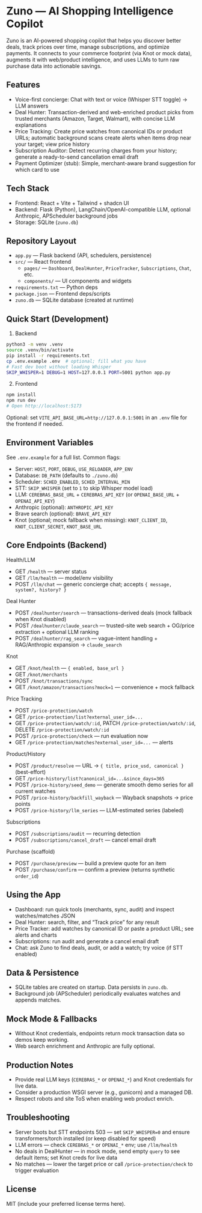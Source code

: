 # Zuno — AI Shopping Intelligence Copilot

Zuno is an AI-powered shopping copilot that helps you discover better deals, track prices over time, manage subscriptions, and optimize payments. It connects to your commerce footprint (via Knot or mock data), augments it with web/product intelligence, and uses LLMs to turn raw purchase data into actionable savings.

## Features

- Voice-first concierge: Chat with text or voice (Whisper STT toggle) → LLM answers
- Deal Hunter: Transaction-derived and web-enriched product picks from trusted merchants (Amazon, Target, Walmart), with concise LLM explanations
- Price Tracking: Create price watches from canonical IDs or product URLs; automatic background scans create alerts when items drop near your target; view price history
- Subscription Auditor: Detect recurring charges from your history; generate a ready-to-send cancellation email draft
- Payment Optimizer (stub): Simple, merchant-aware brand suggestion for which card to use

## Tech Stack

- Frontend: React + Vite + Tailwind + shadcn UI
- Backend: Flask (Python), LangChain/OpenAI-compatible LLM, optional Anthropic, APScheduler background jobs
- Storage: SQLite (`zuno.db`)

## Repository Layout

- `app.py` — Flask backend (API, schedulers, persistence)
- `src/` — React frontend
  - `pages/` — `Dashboard`, `DealHunter`, `PriceTracker`, `Subscriptions`, `Chat`, etc.
  - `components/` — UI components and widgets
- `requirements.txt` — Python deps
- `package.json` — Frontend deps/scripts
- `zuno.db` — SQLite database (created at runtime)

## Quick Start (Development)

1) Backend

```bash
python3 -m venv .venv
source .venv/bin/activate
pip install -r requirements.txt
cp .env.example .env  # optional; fill what you have
# Fast dev boot without loading Whisper
SKIP_WHISPER=1 DEBUG=1 HOST=127.0.0.1 PORT=5001 python app.py
```

2) Frontend

```bash
npm install
npm run dev
# Open http://localhost:5173
```

Optional: set `VITE_API_BASE_URL=http://127.0.0.1:5001` in an `.env` file for the frontend if needed.

## Environment Variables

See `.env.example` for a full list. Common flags:

- Server: `HOST`, `PORT`, `DEBUG`, `USE_RELOADER`, `APP_ENV`
- Database: `DB_PATH` (defaults to `./zuno.db`)
- Scheduler: `SCHED_ENABLED`, `SCHED_INTERVAL_MIN`
- STT: `SKIP_WHISPER` (set to `1` to skip Whisper model load)
- LLM: `CEREBRAS_BASE_URL` + `CEREBRAS_API_KEY` (or `OPENAI_BASE_URL` + `OPENAI_API_KEY`)
- Anthropic (optional): `ANTHROPIC_API_KEY`
- Brave search (optional): `BRAVE_API_KEY`
- Knot (optional; mock fallback when missing): `KNOT_CLIENT_ID`, `KNOT_CLIENT_SECRET`, `KNOT_BASE_URL`

## Core Endpoints (Backend)

Health/LLM
- GET `/health` — server status
- GET `/llm/health` — model/env visibility
- POST `/llm/chat` — generic concierge chat; accepts `{ message, system?, history? }`

Deal Hunter
- POST `/dealhunter/search` — transactions-derived deals (mock fallback when Knot disabled)
- POST `/dealhunter/claude_search` — trusted-site web search + OG/price extraction + optional LLM ranking
- POST `/dealhunter/rag_search` — vague-intent handling + RAG/Anthropic expansion → `claude_search`

Knot
- GET `/knot/health` — `{ enabled, base_url }`
- GET `/knot/merchants`
- POST `/knot/transactions/sync`
- GET `/knot/amazon/transactions?mock=1` — convenience + mock fallback

Price Tracking
- POST `/price-protection/watch`
- GET `/price-protection/list?external_user_id=...`
- GET `/price-protection/watch/:id`, PATCH `/price-protection/watch/:id`, DELETE `/price-protection/watch/:id`
- POST `/price-protection/check` — run evaluation now
- GET `/price-protection/matches?external_user_id=...` — alerts

Product/History
- POST `/product/resolve` — URL → `{ title, price_usd, canonical }` (best-effort)
- GET `/price-history/list?canonical_id=...&since_days=365`
- POST `/price-history/seed_demo` — generate smooth demo series for all current watches
- POST `/price-history/backfill_wayback` — Wayback snapshots → price points
- POST `/price-history/llm_series` — LLM-estimated series (labeled)

Subscriptions
- POST `/subscriptions/audit` — recurring detection
- POST `/subscriptions/cancel_draft` — cancel email draft

Purchase (scaffold)
- POST `/purchase/preview` — build a preview quote for an item
- POST `/purchase/confirm` — confirm a preview (returns synthetic `order_id`)

## Using the App

- Dashboard: run quick tools (merchants, sync, audit) and inspect watches/matches JSON
- Deal Hunter: search, filter, and “Track price” for any result
- Price Tracker: add watches by canonical ID or paste a product URL; see alerts and charts
- Subscriptions: run audit and generate a cancel email draft
- Chat: ask Zuno to find deals, audit, or add a watch; try voice (if STT enabled)

## Data & Persistence

- SQLite tables are created on startup. Data persists in `zuno.db`.
- Background job (APScheduler) periodically evaluates watches and appends matches.

## Mock Mode & Fallbacks

- Without Knot credentials, endpoints return mock transaction data so demos keep working.
- Web search enrichment and Anthropic are fully optional.

## Production Notes

- Provide real LLM keys (`CEREBRAS_*` or `OPENAI_*`) and Knot credentials for live data.
- Consider a production WSGI server (e.g., gunicorn) and a managed DB.
- Respect robots and site ToS when enabling web product enrich.

## Troubleshooting

- Server boots but STT endpoints 503 — set `SKIP_WHISPER=0` and ensure transformers/torch installed (or keep disabled for speed)
- LLM errors — check `CEREBRAS_*` or `OPENAI_*` env; use `/llm/health`
- No deals in DealHunter — in mock mode, send empty `query` to see default items; set Knot creds for live data
- No matches — lower the target price or call `/price-protection/check` to trigger evaluation

## License

MIT (include your preferred license terms here).
